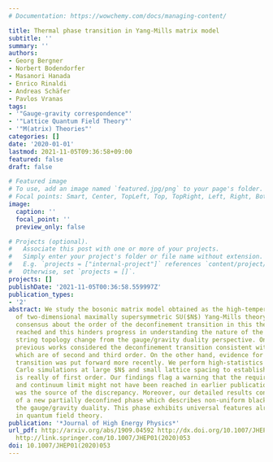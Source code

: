```yaml
---
# Documentation: https://wowchemy.com/docs/managing-content/

title: Thermal phase transition in Yang-Mills matrix model
subtitle: ''
summary: ''
authors:
- Georg Bergner
- Norbert Bodendorfer
- Masanori Hanada
- Enrico Rinaldi
- Andreas Schäfer
- Pavlos Vranas
tags:
- '"Gauge-gravity correspondence"'
- '"Lattice Quantum Field Theory"'
- '"M(atrix) Theories"'
categories: []
date: '2020-01-01'
lastmod: 2021-11-05T09:36:58+09:00
featured: false
draft: false

# Featured image
# To use, add an image named `featured.jpg/png` to your page's folder.
# Focal points: Smart, Center, TopLeft, Top, TopRight, Left, Right, BottomLeft, Bottom, BottomRight.
image:
  caption: ''
  focal_point: ''
  preview_only: false

# Projects (optional).
#   Associate this post with one or more of your projects.
#   Simply enter your project's folder or file name without extension.
#   E.g. `projects = ["internal-project"]` references `content/project/deep-learning/index.md`.
#   Otherwise, set `projects = []`.
projects: []
publishDate: '2021-11-05T00:36:58.559997Z'
publication_types:
- '2'
abstract: We study the bosonic matrix model obtained as the high-temperature limit
  of two-dimensional maximally supersymmetric SU($N$) Yang-Mills theory. So far, no
  consensus about the order of the deconfinement transition in this theory has been
  reached and this hinders progress in understanding the nature of the black hole/black
  string topology change from the gauge/gravity duality perspective. On the one hand,
  previous works considered the deconfinement transition consistent with two transitions
  which are of second and third order. On the other hand, evidence for a first order
  transition was put forward more recently. We perform high-statistics lattice Monte
  Carlo simulations at large $N$ and small lattice spacing to establish that the transition
  is really of first order. Our findings flag a warning that the required large-$N$
  and continuum limit might not have been reached in earlier publications, and that
  was the source of the discrepancy. Moreover, our detailed results confirm the existence
  of a new partially deconfined phase which describes non-uniform black strings via
  the gauge/gravity duality. This phase exhibits universal features already predicted
  in quantum field theory.
publication: '*Journal of High Energy Physics*'
url_pdf: http://arxiv.org/abs/1909.04592 http://dx.doi.org/10.1007/JHEP01(2020)053
  http://link.springer.com/10.1007/JHEP01(2020)053
doi: 10.1007/JHEP01(2020)053
---
```

